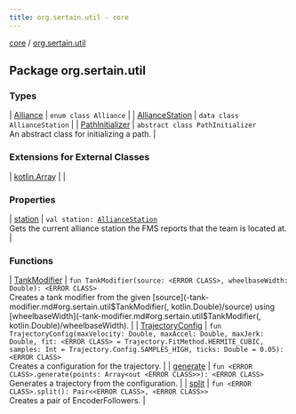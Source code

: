 ```yaml
---
title: org.sertain.util - core
---
```


[core](../index.md) / [org.sertain.util](.)

## Package org.sertain.util

### Types

| [Alliance](-alliance/index.md) | `enum class Alliance` |
| [AllianceStation](-alliance-station/index.md) | `data class AllianceStation` |
| [PathInitializer](-path-initializer/index.md) | `abstract class PathInitializer`<br>An abstract class for initializing a path. |

### Extensions for External Classes

| [kotlin.Array](kotlin.-array/index.md) |  |

### Properties

| [station](station.md) | `val station: `[`AllianceStation`](-alliance-station/index.md)<br>Gets the current alliance station the FMS reports that the team is located at. |

### Functions

| [TankModifier](-tank-modifier.md) | `fun TankModifier(source: <ERROR CLASS>, wheelbaseWidth: Double): <ERROR CLASS>`<br>Creates a tank modifier from the given [source](-tank-modifier.md#org.sertain.util$TankModifier(, kotlin.Double)/source) using [wheelbaseWidth](-tank-modifier.md#org.sertain.util$TankModifier(, kotlin.Double)/wheelbaseWidth). |
| [TrajectoryConfig](-trajectory-config.md) | `fun TrajectoryConfig(maxVelocity: Double, maxAccel: Double, maxJerk: Double, fit: <ERROR CLASS> = Trajectory.FitMethod.HERMITE_CUBIC, samples: Int = Trajectory.Config.SAMPLES_HIGH, ticks: Double = 0.05): <ERROR CLASS>`<br>Creates a configuration for the trajectory. |
| [generate](generate.md) | `fun <ERROR CLASS>.generate(points: Array<out <ERROR CLASS>>): <ERROR CLASS>`<br>Generates a trajectory from the configuration. |
| [split](split.md) | `fun <ERROR CLASS>.split(): Pair<<ERROR CLASS>, <ERROR CLASS>>`<br>Creates a pair of EncoderFollowers. |

